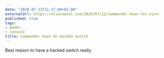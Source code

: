 ```yaml
---
date: "2020-07-13T11:37:00+02:00"
externalUrl: https://eliasoenal.com/2020/07/12/commander-keen-for-nintendo-switch/
published: true
tags:
- games
- console
title: Commander Keen On Hacked Switch
---
```

Best reason to have a hacked switch really.
